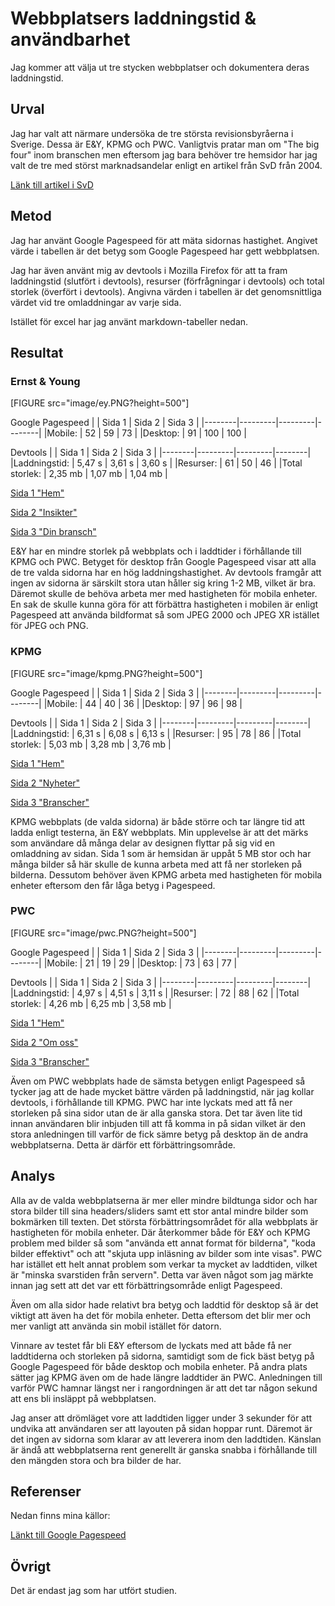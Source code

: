 ---
---

Webbplatsers laddningstid & användbarhet
=======================

Jag kommer att välja ut tre stycken webbplatser och dokumentera deras laddningstid.

Urval
-----------------------

Jag har valt att närmare undersöka de tre största revisionsbyråerna i Sverige. Dessa är E&Y, KPMG och PWC. Vanligtvis pratar man om "The big four" inom branschen men eftersom jag bara behöver tre hemsidor har jag valt de tre med störst marknadsandelar enligt en artikel från SvD från 2004.

[Länk till artikel i SvD](https://www.svd.se/de-stora-revisionsbyraerna-i-sverige-blir-allt-storre-3K4a)

Metod
-----------------------

Jag har använt Google Pagespeed för att mäta sidornas hastighet. Angivet värde i tabellen är det betyg som Google Pagespeed har gett webbplatsen.

Jag har även använt mig av devtools i Mozilla Firefox för att ta fram laddningstid (slutfört i devtools), resurser (förfrågningar i devtools) och total storlek (överfört i devtools). Angivna värden i tabellen är det genomsnittliga värdet vid tre omladdningar av varje sida.

Istället för excel har jag använt markdown-tabeller nedan.


Resultat
-----------------------

### Ernst & Young

[FIGURE src="image/ey.PNG?height=500"]

Google Pagespeed
|        | Sida 1  | Sida 2  | Sida 3 |
|--------|---------|---------|--------|
|Mobile:  |  52     |  59     |  73    |
|Desktop: |  91     |  100    |  100   |




Devtools
|        | Sida 1  | Sida 2  | Sida 3 |
|--------|---------|---------|--------|
|Laddningstid:  |  5,47 s     |  3,61 s     |  3,60 s    |
|Resurser: |  61     |  50    |  46   |
|Total storlek: |  2,35 mb     |  1,07 mb    |  1,04 mb   |


[Sida 1 "Hem"](https://www.ey.com/se/sv/home)

[Sida 2 "Insikter"](https://www.ey.com/se/sv/issues)

[Sida 3 "Din bransch"](https://www.ey.com/se/sv/industries)

E&Y har en mindre storlek på webbplats och i laddtider i förhållande till KPMG och PWC. Betyget för desktop från Google Pagespeed visar att alla de tre valda sidorna har en hög laddningshastighet. Av devtools framgår att ingen av sidorna är särskilt stora utan håller sig kring 1-2 MB, vilket är bra. Däremot skulle de behöva arbeta mer med hastigheten för mobila enheter. En sak de skulle kunna göra för att förbättra hastigheten i mobilen är enligt Pagespeed att använda bildformat så som JPEG 2000 och JPEG XR istället för JPEG och PNG.


### KPMG

[FIGURE src="image/kpmg.PNG?height=500"]

Google Pagespeed
|        | Sida 1  | Sida 2  | Sida 3 |
|--------|---------|---------|--------|
|Mobile:  |  44     |  40     |  36    |
|Desktop: |  97     |  96    |  98   |



Devtools
|        | Sida 1  | Sida 2  | Sida 3 |
|--------|---------|---------|--------|
|Laddningstid:  |  6,31 s     |  6,08 s     |  6,13 s    |
|Resurser: |  95     |  78    |  86   |
|Total storlek: |  5,03 mb     |  3,28 mb    |  3,76 mb   |


[Sida 1 "Hem"](https://home.kpmg.com/se/sv/home.html)

[Sida 2 "Nyheter"](https://home.kpmg.com/se/sv/home/nyheter-rapporter.html)

[Sida 3 "Branscher"](https://home.kpmg.com/se/sv/home/industries.html)

KPMG webbplats (de valda sidorna) är både större och tar längre tid att ladda enligt testerna, än E&Y webbplats. Min upplevelse är att det märks som användare då många delar av designen flyttar på sig vid en omladdning av sidan. Sida 1 som är hemsidan är uppåt 5 MB stor och har många bilder så här skulle de kunna arbeta med att få ner storleken på bilderna. Dessutom behöver även KPMG arbeta med hastigheten för mobila enheter eftersom den får låga betyg i Pagespeed.

### PWC

[FIGURE src="image/pwc.PNG?height=500"]


Google Pagespeed
|        | Sida 1  | Sida 2  | Sida 3 |
|--------|---------|---------|--------|
|Mobile:  |  21     |  19     |  29    |
|Desktop: |  73     |  63    |  77   |



Devtools
|        | Sida 1  | Sida 2  | Sida 3 |
|--------|---------|---------|--------|
|Laddningstid:  |  4,97 s     |  4,51 s     |  3,11 s    |
|Resurser: |  72     |  88    |  62   |
|Total storlek: |  4,26 mb     |  6,25 mb    |  3,58 mb   |


[Sida 1 "Hem"](https://www.pwc.se/)

[Sida 2 "Om oss"](https://www.pwc.se/sv/om-pwc.html)

[Sida 3 "Branscher"](https://www.pwc.se/sv/branscher.html)

Även om PWC webbplats hade de sämsta betygen enligt Pagespeed så tycker jag att de hade mycket bättre värden på laddningstid, när jag kollar devtools, i förhållande till KPMG. PWC har inte lyckats med att få ner storleken på sina sidor utan de är alla ganska stora. Det tar även lite tid innan användaren blir inbjuden till att få komma in på sidan vilket är den stora anledningen till varför de fick sämre betyg på desktop än de andra webbplatserna. Detta är därför ett förbättringsområde.

Analys
-----------------------

Alla av de valda webbplatserna är mer eller mindre bildtunga sidor och har stora bilder till sina headers/sliders samt ett stor antal mindre bilder som bokmärken till texten. Det största förbättringsområdet för alla webbplats är hastigheten för mobila enheter. Där återkommer både för E&Y och KPMG problem med bilder så som "använda ett annat format för bilderna", "koda bilder effektivt" och att "skjuta upp inläsning av bilder som inte visas". PWC har istället ett helt annat problem som verkar ta mycket av laddtiden, vilket är "minska svarstiden från servern". Detta var även något som jag märkte innan jag sett att det var ett förbättringsområde enligt Pagespeed.

Även om alla sidor hade relativt bra betyg och laddtid för desktop så är det viktigt att även ha det för mobila enheter. Detta eftersom det blir mer och mer vanligt att använda sin mobil istället för datorn.

Vinnare av testet får bli E&Y eftersom de lyckats med att både få ner laddtiderna och storleken på sidorna, samtidigt som de fick bäst betyg på Google Pagespeed för både desktop och mobila enheter. På andra plats sätter jag KPMG även om de hade längre laddtider än PWC. Anledningen till varför PWC hamnar längst ner i rangordningen är att det tar någon sekund att ens bli insläppt på webbplatsen.

Jag anser att drömläget vore att laddtiden ligger under 3 sekunder för att undvika att användaren ser att layouten på sidan hoppar runt. Däremot är det ingen av sidorna som klarar av att leverera inom den laddtiden. Känslan är ändå att webbplatserna rent generellt är ganska snabba i förhållande till den mängden stora och bra bilder de har.

Referenser
-----------------------

Nedan finns mina källor:

[Länkt till Google Pagespeed](https://developers.google.com/speed/pagespeed/insights/)


Övrigt
-----------------------

Det är endast jag som har utfört studien.
